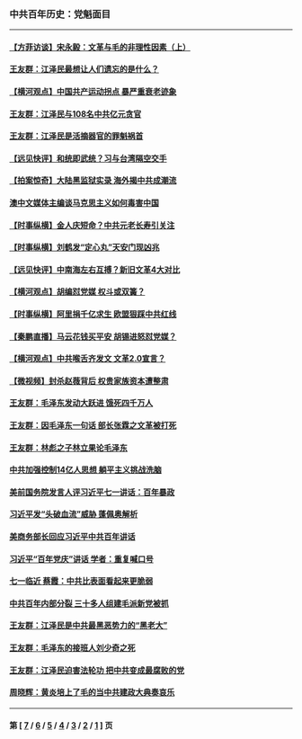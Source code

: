 ### 中共百年历史：党魁面目
---
#### [【方菲访谈】宋永毅：文革与毛的非理性因素（上）](../../pages/nf1176107/n13469956.md?03050430) 
#### [王友群：江泽民最想让人们遗忘的是什么？](../../pages/nf1176107/n13408949.md?03050430) 
#### [【横河观点】中国共产运动拐点 暴严重衰老迹象](../../pages/nf1176107/n13388333.md?03050430) 
#### [王友群：江泽民与108名中共亿元贪官](../../pages/nf1176107/n13352358.md?03050430) 
#### [王友群：江泽民是活摘器官的罪魁祸首](../../pages/nf1176107/n13336903.md?03050430) 
#### [【远见快评】和统即武统？习与台湾隔空交手](../../pages/nf1176107/n13297739.md?03050430) 
#### [【拍案惊奇】大陆黑监狱实录 海外揭中共成潮流](../../pages/nf1176107/n13288853.md?03050430) 
#### [澳中文媒体主编谈马克思主义如何毒害中国](../../pages/nf1176107/n13257387.md?03050430) 
#### [【时事纵横】金人庆短命？中共元老长寿引关注](../../pages/nf1176107/n13217934.md?03050430) 
#### [【时事纵横】刘鹤发“定心丸”天安门现凶兆](../../pages/nf1176107/n13215416.md?03050430) 
#### [【远见快评】中南海左右互搏？新旧文革4大对比](../../pages/nf1176107/n13214745.md?03050430) 
#### [【横河观点】胡编怼党媒 权斗或双簧？](../../pages/nf1176107/n13210864.md?03050430) 
#### [【时事纵横】阿里捐千亿求生 欧盟狠踩中共红线](../../pages/nf1176107/n13206431.md?03050430) 
#### [【秦鹏直播】马云花钱买平安 胡锡进怒怼党媒？](../../pages/nf1176107/n13206392.md?03050430) 
#### [【横河观点】中共喉舌齐发文 文革2.0宣言？](../../pages/nf1176107/n13201248.md?03050430) 
#### [【微视频】封杀赵薇背后 权贵家族资本遭整肃](../../pages/nf1176107/n13197798.md?03050430) 
#### [王友群：毛泽东发动大跃进 饿死四千万人](../../pages/nf1176107/n13177158.md?03050430) 
#### [王友群：因毛泽东一句话 部长张霖之文革被打死](../../pages/nf1176107/n13161711.md?03050430) 
#### [王友群：林彪之子林立果论毛泽东](../../pages/nf1176107/n13128622.md?03050430) 
#### [中共加强控制14亿人思想 躺平主义挑战洗脑](../../pages/nf1176107/n13094299.md?03050430) 
#### [美前国务院发言人评习近平七一讲话：百年暴政](../../pages/nf1176107/n13066986.md?03050430) 
#### [习近平发“头破血流”威胁 蓬佩奥解析](../../pages/nf1176107/n13063604.md?03050430) 
#### [美商务部长回应习近平中共百年讲话](../../pages/nf1176107/n13062903.md?03050430) 
#### [习近平“百年党庆”讲话 学者：重复喊口号](../../pages/nf1176107/n13061411.md?03050430) 
#### [七一临近 蔡霞：中共比表面看起来更脆弱](../../pages/nf1176107/n13056418.md?03050430) 
#### [中共百年内部分裂 三十多人组建毛派新党被抓](../../pages/nf1176107/n13044023.md?03050430) 
#### [王友群：江泽民是中共最黑恶势力的“黑老大”](../../pages/nf1176107/n13022180.md?03050430) 
#### [王友群：毛泽东的接班人刘少奇之死](../../pages/nf1176107/n12991772.md?03050430) 
#### [王友群：江泽民迫害法轮功 把中共变成最腐败的党](../../pages/nf1176107/n12947347.md?03050430) 
#### [周晓辉：黄炎培上了毛的当中共建政大典奏哀乐](../../pages/nf1176107/n12942780.md?03050430) 

---
#### 第 [ [7](./7.md?03050430) / [6](./6.md?03050430) / [5](./5.md?03050430) / [4](./4.md?03050430) / [3](./3.md?03050430) / [2](./2.md?03050430) / [1](./1.md?03050430) ] 页
